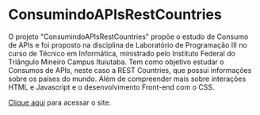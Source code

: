# ConsumindoAPIsRestCountries

O projeto "ConsumindoAPIsRestCountries" propõe o estudo de Consumo de APIs e foi proposto na disciplina de Laboratório de Programação III no curso de Técnico em Informática, ministrado pelo Instituto Federal do Triângulo Mineiro Campus Ituiutaba. Tem como objetivo estudar o Consumos de APIs, neste caso a REST Countries, que possui informações sobre os países do mundo. Além de compreender mais sobre interações HTML e Javascript e o desenvolvimento Front-end com o CSS.

[Clique aqui](https://mauricioandreata.github.io/ConsumindoAPIsRestCountries) para acessar o site.

